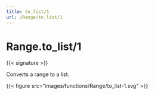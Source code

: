 ```yaml
---
title: to_list/1
url: /Range/to_list/1
---
```


# Range.to_list/1

{{< signature >}}

Converts a range to a list.

{{< figure src="images/functions/Range/to_list-1.svg" >}}
